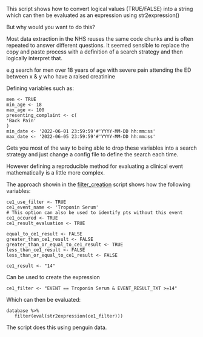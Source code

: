
This script shows how to convert logical values (TRUE/FALSE) into a string which can then be evaluated as an expression using str2expression()

But why would you want to do this?

Most data extraction in the NHS reuses the same code chunks and is often repeated to answer different questions. It seemed sensible to replace the copy and paste process with a definition of a search strategy and then logically interpret that. 

e.g search for men  over 18 years of age with severe pain attending the ED between x & y who have a raised creatinine

Defining variables such as:  

```
men <- TRUE
min_age <- 18
max_age <- 100
presenting_complaint <- c(
'Back Pain'
)
min_date <- '2022-06-01 23:59:59'#'YYYY-MM-DD hh:mm:ss'
max_date <- '2022-06-05 23:59:59'#'YYYY-MM-DD hh:mm:ss'

```
Gets you most of the way to being able to drop these variables into a search strategy and just change a config file to define the search each time. 

However defining a reproducible method for evaluating a clinical event mathematically is a little more complex.

The approach showin in the [filter_creation](filter_creation.R) script shows how the following variables:  

```
ce1_use_filter <- TRUE
ce1_event_name <- 'Troponin Serum'
# This option can also be used to identify pts without this event
ce1_occured <- TRUE 
ce1_result_evaluation <- TRUE

equal_to_ce1_result <- FALSE
greater_than_ce1_result <- FALSE
greater_than_or_equal_to_ce1_result <- TRUE
less_than_ce1_result <- FALSE
less_than_or_equal_to_ce1_result <- FALSE

ce1_result <- "14"
```
Can be used to create the expression 

```
ce1_filter <- "EVENT == Troponin Serum & EVENT_RESULT_TXT >=14"
```

Which can then be evaluated:  

```
database %>% 
   filter(eval(str2expression(ce1_filter)))
```

The script does this using penguin data. 